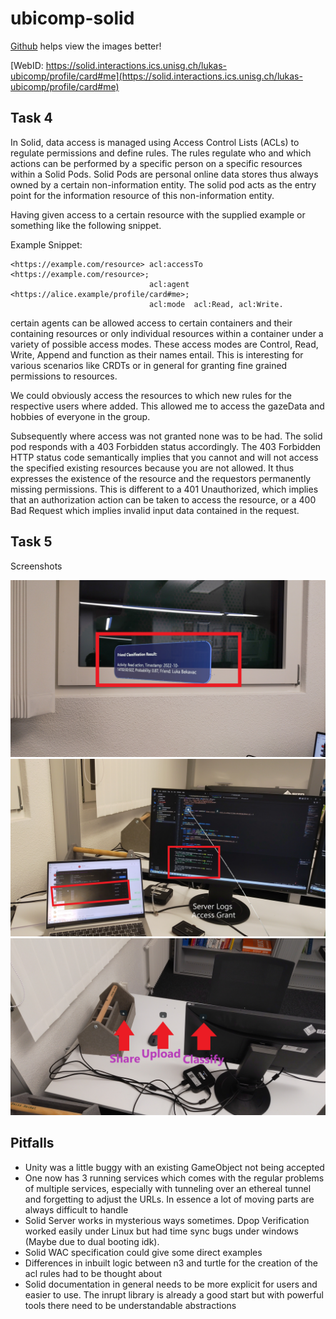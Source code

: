 # ubicomp-solid

[Github](https://github.com/Scraylex/ubicomp-solid) helps view the images better!

[WebID: https://solid.interactions.ics.unisg.ch/lukas-ubicomp/profile/card#me](https://solid.interactions.ics.unisg.ch/lukas-ubicomp/profile/card#me)

## Task 4

In Solid, data access is managed using Access Control Lists (ACLs) to regulate permissions and define rules. The rules regulate who and which actions can be performed by a specific person on a specific resources within a Solid Pods. Solid Pods are personal online data stores thus always owned by a certain non-information entity. The solid pod acts as the entry point for the information resource of this non-information entity.

Having given access to a certain resource with the supplied example or something like the following snippet.

Example Snippet:
```
<https://example.com/resource> acl:accessTo <https://example.com/resource>;
                               acl:agent <https://alice.example/profile/card#me>;
                               acl:mode  acl:Read, acl:Write.
```

certain agents can be allowed access to certain containers and their containing resources or only individual resources within a container under a variety of possible access modes. These access modes are Control, Read, Write, Append and function as their names entail. This is interesting for various scenarios like CRDTs or in general for granting fine grained permissions to resources.

We could obviously access the resources to which new rules for the respective users where added. This allowed me to access the gazeData and hobbies of everyone in the group.

Subsequently where access was not granted none was to be had. The solid pod responds with a 403 Forbidden status accordingly. The 403 Forbidden HTTP status code semantically implies that you cannot and will not access the specified existing resources because you are not allowed. It thus expresses the existence of the resource and the requestors permanently missing permissions. This is different to a 401 Unauthorized, which implies that an authorization action can be taken to access the resource, or a 400 Bad Request which implies invalid input data contained in the request.

## Task 5

Screenshots

![](./images/20231124_201052_HoloLens.jpg)
![](./images/20231124_201111_HoloLens.jpg)
![](./images/20231124_201217_HoloLens.jpg)

## Pitfalls

- Unity was a little buggy with an existing GameObject not being accepted
- One now has 3 running services which comes with the regular problems of multiple services, especially with tunneling over an ethereal tunnel and forgetting to adjust the URLs. In essence a lot of moving parts are always difficult to handle
- Solid Server works in mysterious ways sometimes. Dpop Verification worked easily under Linux but had time sync bugs under windows (Maybe due to dual booting idk).
- Solid WAC specification could give some direct examples
- Differences in inbuilt logic between n3 and turtle for the creation of the acl rules had to be thought about
- Solid documentation in general needs to be more explicit for users and easier to use. The inrupt library is already a good start but with powerful tools there need to be understandable abstractions
